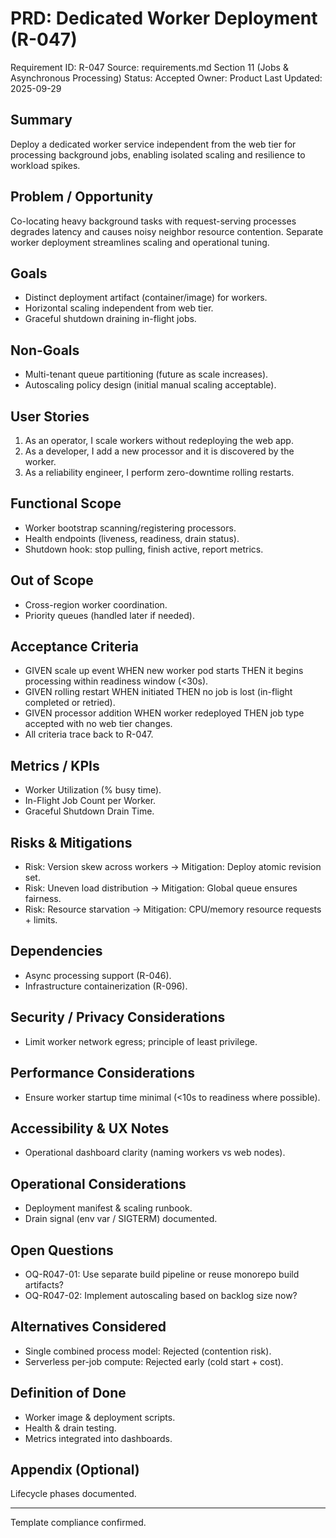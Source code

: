 # PRD: Dedicated Worker Deployment (R-047)

Requirement ID: R-047
Source: requirements.md Section 11 (Jobs & Asynchronous Processing)
Status: Accepted
Owner: Product
Last Updated: 2025-09-29

## Summary

Deploy a dedicated worker service independent from the web tier for processing background jobs, enabling isolated scaling and resilience to workload spikes.

## Problem / Opportunity

Co-locating heavy background tasks with request-serving processes degrades latency and causes noisy neighbor resource contention. Separate worker deployment streamlines scaling and operational tuning.

## Goals

- Distinct deployment artifact (container/image) for workers.
- Horizontal scaling independent from web tier.
- Graceful shutdown draining in-flight jobs.

## Non-Goals

- Multi-tenant queue partitioning (future as scale increases).
- Autoscaling policy design (initial manual scaling acceptable).

## User Stories

1. As an operator, I scale workers without redeploying the web app.
2. As a developer, I add a new processor and it is discovered by the worker.
3. As a reliability engineer, I perform zero-downtime rolling restarts.

## Functional Scope

- Worker bootstrap scanning/registering processors.
- Health endpoints (liveness, readiness, drain status).
- Shutdown hook: stop pulling, finish active, report metrics.

## Out of Scope

- Cross-region worker coordination.
- Priority queues (handled later if needed).

## Acceptance Criteria

- GIVEN scale up event WHEN new worker pod starts THEN it begins processing within readiness window (<30s).
- GIVEN rolling restart WHEN initiated THEN no job is lost (in-flight completed or retried).
- GIVEN processor addition WHEN worker redeployed THEN job type accepted with no web tier changes.
- All criteria trace back to R-047.

## Metrics / KPIs

- Worker Utilization (% busy time).
- In-Flight Job Count per Worker.
- Graceful Shutdown Drain Time.

## Risks & Mitigations

- Risk: Version skew across workers → Mitigation: Deploy atomic revision set.
- Risk: Uneven load distribution → Mitigation: Global queue ensures fairness.
- Risk: Resource starvation → Mitigation: CPU/memory resource requests + limits.

## Dependencies

- Async processing support (R-046).
- Infrastructure containerization (R-096).

## Security / Privacy Considerations

- Limit worker network egress; principle of least privilege.

## Performance Considerations

- Ensure worker startup time minimal (<10s to readiness where possible).

## Accessibility & UX Notes

- Operational dashboard clarity (naming workers vs web nodes).

## Operational Considerations

- Deployment manifest & scaling runbook.
- Drain signal (env var / SIGTERM) documented.

## Open Questions

- OQ-R047-01: Use separate build pipeline or reuse monorepo build artifacts?
- OQ-R047-02: Implement autoscaling based on backlog size now?

## Alternatives Considered

- Single combined process model: Rejected (contention risk).
- Serverless per-job compute: Rejected early (cold start + cost).

## Definition of Done

- Worker image & deployment scripts.
- Health & drain testing.
- Metrics integrated into dashboards.

## Appendix (Optional)

Lifecycle phases documented.

---
Template compliance confirmed.
